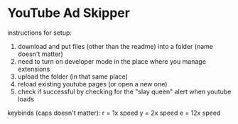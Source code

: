 # YouTube Ad Skipper
instructions for setup:
1. download and put files (other than the readme) into a folder (name doesn't matter)
2. need to turn on developer mode in the place where you manage extensions
3. upload the folder (in that same place)
4. reload existing youtube pages (or open a new one)
5. check if successful by checking for the "slay queen" alert when youtube loads

keybinds (caps doesn't matter):
r = 1x speed
y = 2x speed
e = 12x speed

